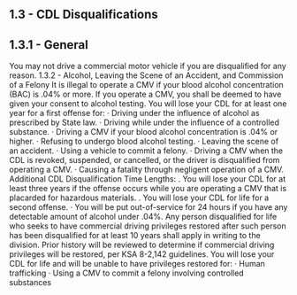 ## 1.3 - CDL Disqualifications
## 1.3.1 - General
You may not drive a commercial motor vehicle if you are disqualified for any reason.
1.3.2 - Alcohol, Leaving the Scene of an Accident, and Commission of a Felony It is illegal to operate a CMV if your blood alcohol concentration (BAC) is .04% or more. If you operate a CMV, you shall be deemed to have given your consent to alcohol testing.
You will lose your CDL for at least one year for a first offense for:
· Driving under the influence of alcohol as prescribed by State law.
· Driving while under the influence of a controlled substance.
· Driving a CMV if your blood alcohol concentration is .04% or higher.
· Refusing to undergo blood alcohol testing.
· Leaving the scene of an accident.
· Using a vehicle to commit a felony.
· Driving a CMV when the CDL is revoked, suspended, or cancelled, or the driver is disqualified from operating a CMV.
· Causing a fatality through negligent operation of a CMV.
Additional CDL Disqualification Time Lengths:
. You will lose your CDL for at least three years if the offense occurs while you are operating a CMV that is placarded for hazardous materials.
. You will lose your CDL for life for a second offense.
· You will be put out-of-service for 24 hours if you have any detectable amount of alcohol under .04%.
Any person disqualified for life who seeks to have commercial driving privileges restored after such person has been disqualified for at least 10 years shall apply in writing to the division. Prior history will be reviewed to determine if commercial driving privileges will be restored, per KSA 8-2,142 guidelines.
You will lose your CDL for life and will be unable to have privileges restored for:
· Human trafficking
· Using a CMV to commit a felony involving controlled substances